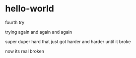 # hello-world

fourth try

trying again and again and again


super duper hard 
that just got harder and harder until it broke


now its real broken

